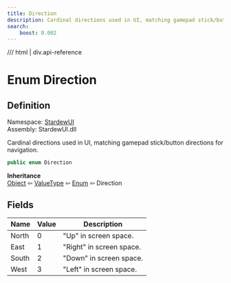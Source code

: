```yaml
---
title: Direction
description: Cardinal directions used in UI, matching gamepad stick/button directions for navigation.
search:
    boost: 0.002
---
```


<link rel="stylesheet" href="/StardewUI/stylesheets/reference.css" />

/// html | div.api-reference

# Enum Direction

## Definition

<div class="api-definition" markdown>

Namespace: [StardewUI](index.md)  
Assembly: StardewUI.dll  

</div>

Cardinal directions used in UI, matching gamepad stick/button directions for navigation.

```cs
public enum Direction
```

**Inheritance**  
[Object](https://learn.microsoft.com/en-us/dotnet/api/system.object) ⇦ [ValueType](https://learn.microsoft.com/en-us/dotnet/api/system.valuetype) ⇦ [Enum](https://learn.microsoft.com/en-us/dotnet/api/system.enum) ⇦ Direction

## Fields

 | Name | Value | Description |
| --- | --- | --- |
| <a id="north">North</a> | 0 | "Up" in screen space. | 
| <a id="east">East</a> | 1 | "Right" in screen space. | 
| <a id="south">South</a> | 2 | "Down" in screen space. | 
| <a id="west">West</a> | 3 | "Left" in screen space. | 

